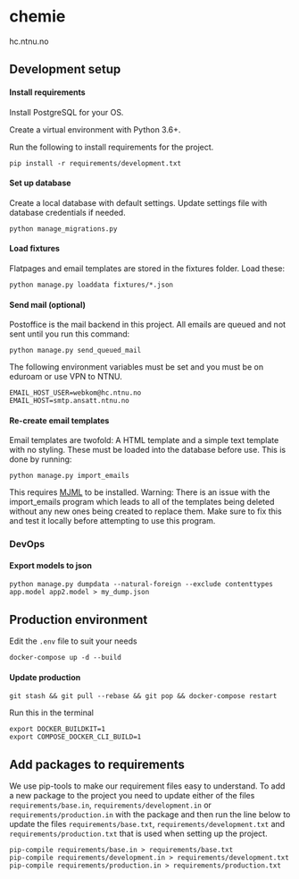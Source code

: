 # chemie
hc.ntnu.no

## Development setup

#### Install requirements
Install PostgreSQL for your OS.

Create a virtual environment with Python 3.6+.

Run the following to install requirements for the project.
```shell
pip install -r requirements/development.txt
```

#### Set up database
Create a local database with default settings. Update settings
file with database credentials if needed.
```shell
python manage_migrations.py
```

#### Load fixtures
Flatpages and email templates are stored in the fixtures folder. 
Load these:
```shell
python manage.py loaddata fixtures/*.json
```

#### Send mail (optional)
Postoffice is the mail backend in this project. All emails are queued
 and not sent until you run this command:
```shell
python manage.py send_queued_mail
```
The following environment variables must be set and you must be on 
eduroam or use VPN to NTNU.
```shell
EMAIL_HOST_USER=webkom@hc.ntnu.no
EMAIL_HOST=smtp.ansatt.ntnu.no
```

#### Re-create email templates
Email templates are twofold: A HTML template and a simple text 
template with no styling. These must be loaded into the database 
before use. This is done by running:

```shell
python manage.py import_emails
 ```
This requires  [MJML](https://mjml.io) to be installed.
Warning: There is an issue with the import_emails program which leads to all of the templates being deleted without any new ones being created to replace them.
Make sure to fix this and test it locally before attempting to use this program.
 
### DevOps
#### Export models to json
```shell
python manage.py dumpdata --natural-foreign --exclude contenttypes app.model app2.model > my_dump.json
```

## Production environment
Edit the `.env` file to suit your needs

```
docker-compose up -d --build
```

#### Update production
```
git stash && git pull --rebase && git pop && docker-compose restart
```
Run this in the terminal
```
export DOCKER_BUILDKIT=1
export COMPOSE_DOCKER_CLI_BUILD=1
```

## Add packages to requirements
We use pip-tools to make our requirement files easy to understand. To 
add a new package to the project you need to update either of the files 
`requirements/base.in`, `requirements/development.in` or 
`requirements/production.in` with the package and then run the line below 
to update the files `requirements/base.txt`, `requirements/development.txt` 
and `requirements/production.txt` that is used when setting up the project.
```shell
pip-compile requirements/base.in > requirements/base.txt
pip-compile requirements/development.in > requirements/development.txt
pip-compile requirements/production.in > requirements/production.txt
```
